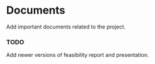 # Documents
Add important documents related to the project.

### TODO 
Add newer versions of feasibility report and presentation.
